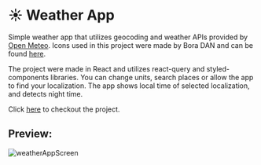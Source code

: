 # :sunny: Weather App
Simple weather app that utilizes geocoding and weather APIs provided by [Open Meteo](https://open-meteo.com/). Icons used in this project were made by Bora DAN and can be found [here](https://dribbble.com/shots/2531876-Weather-Icons-sketch).  


The project were made in React and utilizes react-query and styled-components libraries. You can change units, search places or allow the app to find your localization. The app shows local time of selected localization, and detects night time. 


Click [here](https://kamilkazor.github.io/weather_app/) to checkout the project. 
## Preview:
![weatherAppScreen](https://user-images.githubusercontent.com/79405091/211372049-041d5837-fb3b-41aa-a3c6-30acb823069c.png)
